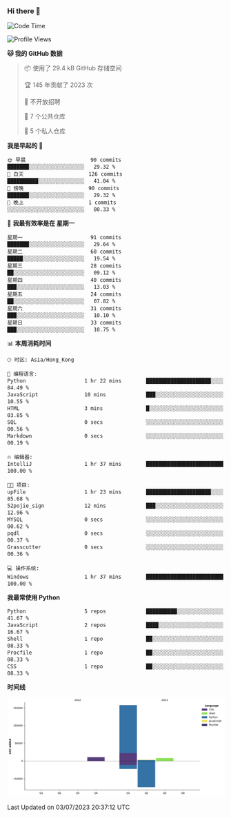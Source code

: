 ### Hi there 👋

<!--
**Mrzqd/Mrzqd** is a ✨ _special_ ✨ repository because its `README.md` (this file) appears on your GitHub profile.

Here are some ideas to get you started:

- 🔭 I’m currently working on ...
- 🌱 I’m currently learning ...
- 👯 I’m looking to collaborate on ...
- 🤔 I’m looking for help with ...
- 💬 Ask me about ...
- 📫 How to reach me: ...
- 😄 Pronouns: ...
- ⚡ Fun fact: ...
-->
<!--START_SECTION:waka-->
![Code Time](http://img.shields.io/badge/Code%20Time-111%20hrs%2049%20mins-blue)

![Profile Views](http://img.shields.io/badge/%E4%B8%AA%E4%BA%BA%E8%B5%84%E6%96%99%E8%A7%82%E7%9C%8B%E6%AC%A1%E6%95%B0-2-blue)

**🐱 我的 GitHub 数据** 

> 📦  使用了 29.4 kB GitHub 存储空间 
 > 
> 🏆 145 年贡献了 2023 次
 > 
> 🚫 不开放招聘
 > 
> 📜 7 个公共仓库 
 > 
> 🔑 5 个私人仓库 
 > 
**我是早起的 🐤** 

```text
🌞 早晨                     90 commits          ███████░░░░░░░░░░░░░░░░░░   29.32 % 
🌆 白天                     126 commits         ██████████░░░░░░░░░░░░░░░   41.04 % 
🌃 傍晚                     90 commits          ███████░░░░░░░░░░░░░░░░░░   29.32 % 
🌙 晚上                     1 commits           ░░░░░░░░░░░░░░░░░░░░░░░░░   00.33 % 
```
📅 **我最有效率是在 星期一** 

```text
星期一                      91 commits          ███████░░░░░░░░░░░░░░░░░░   29.64 % 
星期二                      60 commits          █████░░░░░░░░░░░░░░░░░░░░   19.54 % 
星期三                      28 commits          ██░░░░░░░░░░░░░░░░░░░░░░░   09.12 % 
星期四                      40 commits          ███░░░░░░░░░░░░░░░░░░░░░░   13.03 % 
星期五                      24 commits          ██░░░░░░░░░░░░░░░░░░░░░░░   07.82 % 
星期六                      31 commits          ███░░░░░░░░░░░░░░░░░░░░░░   10.10 % 
星期日                      33 commits          ███░░░░░░░░░░░░░░░░░░░░░░   10.75 % 
```


📊 **本周消耗时间** 

```text
🕑︎ 时区: Asia/Hong_Kong

💬 编程语言: 
Python                   1 hr 22 mins        █████████████████████░░░░   84.49 % 
JavaScript               10 mins             ███░░░░░░░░░░░░░░░░░░░░░░   10.55 % 
HTML                     3 mins              █░░░░░░░░░░░░░░░░░░░░░░░░   03.85 % 
SQL                      0 secs              ░░░░░░░░░░░░░░░░░░░░░░░░░   00.56 % 
Markdown                 0 secs              ░░░░░░░░░░░░░░░░░░░░░░░░░   00.19 % 

🔥 编辑器: 
IntelliJ                 1 hr 37 mins        █████████████████████████   100.00 % 

🐱‍💻 项目: 
upFile                   1 hr 23 mins        █████████████████████░░░░   85.68 % 
52pojie_sign             12 mins             ███░░░░░░░░░░░░░░░░░░░░░░   12.96 % 
MYSQL                    0 secs              ░░░░░░░░░░░░░░░░░░░░░░░░░   00.62 % 
pqdl                     0 secs              ░░░░░░░░░░░░░░░░░░░░░░░░░   00.37 % 
Grasscutter              0 secs              ░░░░░░░░░░░░░░░░░░░░░░░░░   00.36 % 

💻 操作系统: 
Windows                  1 hr 37 mins        █████████████████████████   100.00 % 
```

**我最常使用 Python** 

```text
Python                   5 repos             ██████████░░░░░░░░░░░░░░░   41.67 % 
JavaScript               2 repos             ████░░░░░░░░░░░░░░░░░░░░░   16.67 % 
Shell                    1 repo              ██░░░░░░░░░░░░░░░░░░░░░░░   08.33 % 
Procfile                 1 repo              ██░░░░░░░░░░░░░░░░░░░░░░░   08.33 % 
CSS                      1 repo              ██░░░░░░░░░░░░░░░░░░░░░░░   08.33 % 
```



**时间线**

![Lines of Code chart](https://raw.githubusercontent.com/Mrzqd/Mrzqd/main/assets/bar_graph.png)


 Last Updated on 03/07/2023 20:37:12 UTC
<!--END_SECTION:waka-->
